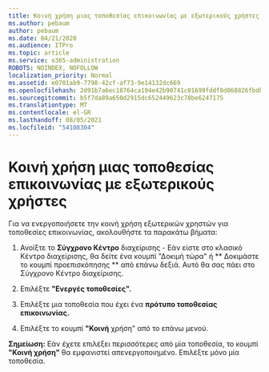 ```yaml
---
title: Κοινή χρήση μιας τοποθεσίας επικοινωνίας με εξωτερικούς χρήστες
ms.author: pebaum
author: pebaum
ms.date: 04/21/2020
ms.audience: ITPro
ms.topic: article
ms.service: o365-administration
ROBOTS: NOINDEX, NOFOLLOW
localization_priority: Normal
ms.assetid: e0701ab9-7798-42cf-af73-9e14132dc669
ms.openlocfilehash: 2d91b7a6ec18764ca194e42b90741c01699fddf8d068826fbdba8a1daee5da4b
ms.sourcegitcommit: b5f7da89a650d2915dc652449623c78be6247175
ms.translationtype: MT
ms.contentlocale: el-GR
ms.lasthandoff: 08/05/2021
ms.locfileid: "54108304"
---
```

# <a name="share-a-communication-site-with-external-users"></a>Κοινή χρήση μιας τοποθεσίας επικοινωνίας με εξωτερικούς χρήστες

Για να ενεργοποιήσετε την κοινή χρήση εξωτερικών χρηστών για τοποθεσίες επικοινωνίας, ακολουθήστε τα παρακάτω βήματα: 
  
1. Ανοίξτε το **Σύγχρονο Κέντρο** διαχείρισης - Εάν είστε στο κλασικό  Κέντρο διαχείρισης, θα δείτε ένα κουμπί "Δοκιμή τώρα" ή ** Δοκιμάστε το κουμπί προεπισκόπησης ** από επάνω δεξιά. Αυτό θα σας πάει στο Σύγχρονο Κέντρο διαχείρισης. 
  
2. Επιλέξτε **"Ενεργές τοποθεσίες".**
  
3. Επιλέξτε μια τοποθεσία που έχει ένα **πρότυπο τοποθεσίας επικοινωνίας.** 
  
4. Επιλέξτε το κουμπί **"Κοινή** χρήση" από το επάνω μενού. 
  
 **Σημείωση:** Εάν έχετε επιλέξει περισσότερες από μία τοποθεσία, το κουμπί **"Κοινή χρήση"** θα εμφανιστεί απενεργοποιημένο. Επιλέξτε μόνο μία τοποθεσία. 
  


